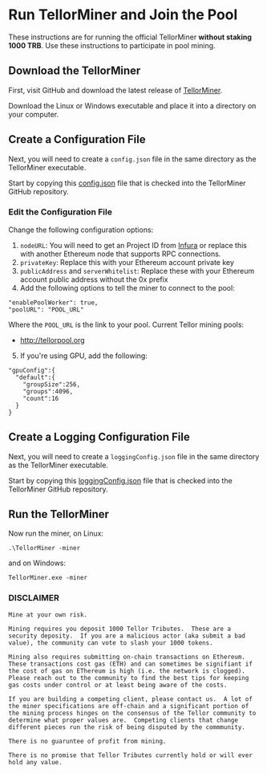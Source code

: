 # Run TellorMiner and Join the Pool
These instructions are for running the official TellorMiner **without staking 1000 TRB**. Use these instructions to participate in pool mining.

## Download the TellorMiner
First, visit GitHub and download the latest release of [TellorMiner](https://github.com/tellor-io/TellorMiner/releases).

Download the Linux or Windows executable and place it into a directory on your computer.

## Create a Configuration File
Next, you will need to create a `config.json` file in the same directory as the TellorMiner executable.

Start by copying this [config.json](https://github.com/tellor-io/TellorMiner/blob/master/config.json) file that is checked into the TellorMiner GitHub repository.

### Edit the Configuration File
Change the following configuration options:
1. `nodeURL`: You will need to get an Project ID from [Infura](https://infura.io/) or replace this with another Ethereum node that supports RPC connections.
2. `privateKey`: Replace this with your Ethereum account private key
3. `publicAddress` and `serverWhitelist`: Replace these with your Ethereum account public address without the 0x prefix
4. Add the following options to tell the miner to connect to the pool:
```
"enablePoolWorker": true,
"poolURL": "POOL_URL"
```
Where the `POOL_URL` is the link to your pool. Current Tellor mining pools:
* http://tellorpool.org

5. If you're using GPU, add the following:
```
"gpuConfig":{
  "default":{
    "groupSize":256,
    "groups":4096,
    "count":16
  }
}
```

## Create a Logging Configuration File
Next, you will need to create a `loggingConfig.json` file in the same directory as the TellorMiner executable.

Start by copying this [loggingConfig.json](https://github.com/tellor-io/TellorMiner/blob/master/loggingConfig.json) file that is checked into the TellorMiner GitHub repository.

## Run the TellorMiner
Now run the miner, on Linux:
```
.\TellorMiner -miner
```
and on Windows:
```
TellorMiner.exe -miner
```


### DISCLAIMER


    Mine at your own risk.  

    Mining requires you deposit 1000 Tellor Tributes.  These are a security deposity.  If you are a malicious actor (aka submit a bad value), the community can vote to slash your 1000 tokens.  

    Mining also requires submitting on-chain transactions on Ethereum.  These transactions cost gas (ETH) and can sometimes be signifiant if the cost of gas on EThereum is high (i.e. the network is clogged).  Please reach out to the community to find the best tips for keeping gas costs under control or at least being aware of the costs.

    If you are building a competing client, please contact us.  A lot of the miner specifications are off-chain and a significant portion of the mining process hinges on the consensus of the Tellor community to determine what proper values are.  Competing clients that change different pieces run the risk of being disputed by the commmunity.  

    There is no guaruntee of profit from mining.

    There is no promise that Tellor Tributes currently hold or will ever hold any value.
